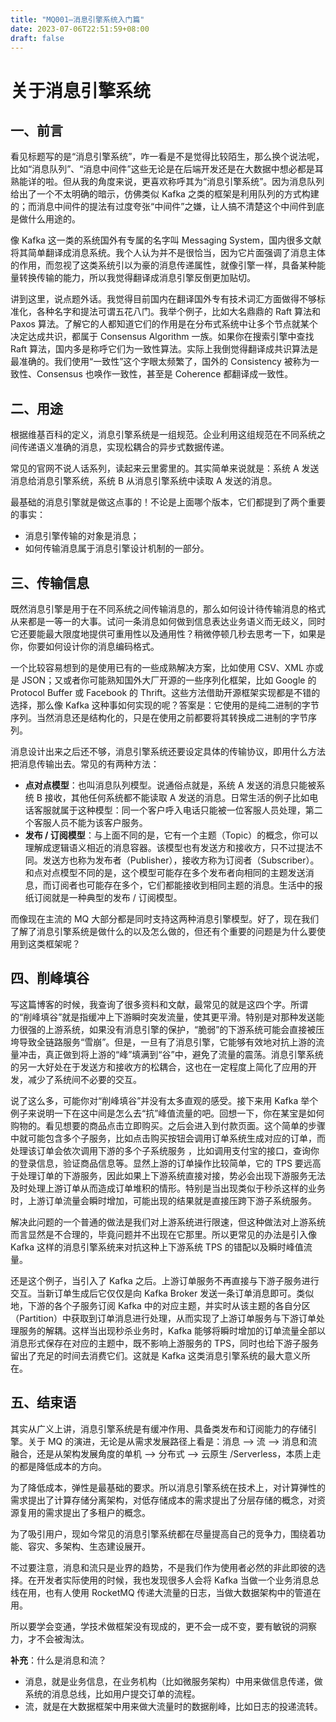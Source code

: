 ```yaml
---
title: "MQ001—消息引擎系统入门篇"
date: 2023-07-06T22:51:59+08:00
draft: false
---
```


# 关于消息引擎系统

## 一、前言

看见标题写的是“消息引擎系统”，咋一看是不是觉得比较陌生，那么换个说法呢，比如“消息队列”、“消息中间件”这些无论是在后端开发还是在大数据中想必都是耳熟能详的啦。但从我的角度来说，更喜欢称呼其为“消息引擎系统”。因为消息队列给出了一个不太明确的暗示，仿佛类似 Kafka 之类的框架是利用队列的方式构建的；而消息中间件的提法有过度夸张“中间件”之嫌，让人搞不清楚这个中间件到底是做什么用途的。

像 Kafka 这一类的系统国外有专属的名字叫 Messaging System，国内很多文献将其简单翻译成消息系统。我个人认为并不是很恰当，因为它片面强调了消息主体的作用，而忽视了这类系统引以为豪的消息传递属性，就像引擎一样，具备某种能量转换传输的能力，所以我觉得翻译成消息引擎反倒更加贴切。

讲到这里，说点题外话。我觉得目前国内在翻译国外专有技术词汇方面做得不够标准化，各种名字和提法可谓五花八门。我举个例子，比如大名鼎鼎的 Raft 算法和 Paxos 算法。了解它的人都知道它们的作用是在分布式系统中让多个节点就某个决定达成共识，都属于 Consensus Algorithm 一族。如果你在搜索引擎中查找 Raft 算法，国内多是称呼它们为一致性算法。实际上我倒觉得翻译成共识算法是最准确的。我们使用“一致性”这个字眼太频繁了，国外的 Consistency 被称为一致性、Consensus 也唤作一致性，甚至是 Coherence 都翻译成一致性。

## 二、用途

根据维基百科的定义，消息引擎系统是一组规范。企业利用这组规范在不同系统之间传递语义准确的消息，实现松耦合的异步式数据传递。

常见的官网不说人话系列，读起来云里雾里的。其实简单来说就是：系统 A 发送消息给消息引擎系统，系统 B 从消息引擎系统中读取 A 发送的消息。

最基础的消息引擎就是做这点事的！不论是上面哪个版本，它们都提到了两个重要的事实：

- 消息引擎传输的对象是消息；
- 如何传输消息属于消息引擎设计机制的一部分。

## 三、传输信息

既然消息引擎是用于在不同系统之间传输消息的，那么如何设计待传输消息的格式从来都是一等一的大事。试问一条消息如何做到信息表达业务语义而无歧义，同时它还要能最大限度地提供可重用性以及通用性？稍微停顿几秒去思考一下，如果是你，你要如何设计你的消息编码格式。

一个比较容易想到的是使用已有的一些成熟解决方案，比如使用 CSV、XML 亦或是 JSON；又或者你可能熟知国外大厂开源的一些序列化框架，比如 Google 的 Protocol Buffer 或 Facebook 的 Thrift。这些方法借助开源框架实现都是不错的选择，那么像 Kafka 这种事如何实现的呢？答案是：它使用的是纯二进制的字节序列。当然消息还是结构化的，只是在使用之前都要将其转换成二进制的字节序列。

消息设计出来之后还不够，消息引擎系统还要设定具体的传输协议，即用什么方法把消息传输出去。常见的有两种方法：

- **点对点模型**：也叫消息队列模型。说通俗点就是，系统 A 发送的消息只能被系统 B 接收，其他任何系统都不能读取 A 发送的消息。日常生活的例子比如电话客服就属于这种模型：同一个客户呼入电话只能被一位客服人员处理，第二个客服人员不能为该客户服务。
- **发布 / 订阅模型**：与上面不同的是，它有一个主题（Topic）的概念，你可以理解成逻辑语义相近的消息容器。该模型也有发送方和接收方，只不过提法不同。发送方也称为发布者（Publisher），接收方称为订阅者（Subscriber）。和点对点模型不同的是，这个模型可能存在多个发布者向相同的主题发送消息，而订阅者也可能存在多个，它们都能接收到相同主题的消息。生活中的报纸订阅就是一种典型的发布 / 订阅模型。

而像现在主流的 MQ 大部分都是同时支持这两种消息引擎模型。好了，现在我们了解了消息引擎系统是做什么的以及怎么做的，但还有个重要的问题是为什么要使用到这类框架呢？

## 四、削峰填谷

写这篇博客的时候，我查询了很多资料和文献，最常见的就是这四个字。所谓的“削峰填谷”就是指缓冲上下游瞬时突发流量，使其更平滑。特别是对那种发送能力很强的上游系统，如果没有消息引擎的保护，“脆弱”的下游系统可能会直接被压垮导致全链路服务“雪崩”。但是，一旦有了消息引擎，它能够有效地对抗上游的流量冲击，真正做到将上游的“峰”填满到“谷”中，避免了流量的震荡。消息引擎系统的另一大好处在于发送方和接收方的松耦合，这也在一定程度上简化了应用的开发，减少了系统间不必要的交互。

说了这么多，可能你对“削峰填谷”并没有太多直观的感受。接下来用 Kafka 举个例子来说明一下在这中间是怎么去“抗”峰值流量的吧。回想一下，你在某宝是如何购物的。看见想要的商品点击立即购买。之后会进入到付款页面。这个简单的步骤中就可能包含多个子服务，比如点击购买按钮会调用订单系统生成对应的订单，而处理该订单会依次调用下游的多个子系统服务 ，比如调用支付宝的接口，查询你的登录信息，验证商品信息等。显然上游的订单操作比较简单，它的 TPS 要远高于处理订单的下游服务，因此如果上下游系统直接对接，势必会出现下游服务无法及时处理上游订单从而造成订单堆积的情形。特别是当出现类似于秒杀这样的业务时，上游订单流量会瞬时增加，可能出现的结果就是直接压跨下游子系统服务。

解决此问题的一个普通的做法是我们对上游系统进行限速，但这种做法对上游系统而言显然是不合理的，毕竟问题并不出现在它那里。所以更常见的办法是引入像 Kafka 这样的消息引擎系统来对抗这种上下游系统 TPS 的错配以及瞬时峰值流量。

还是这个例子，当引入了 Kafka 之后。上游订单服务不再直接与下游子服务进行交互。当新订单生成后它仅仅是向 Kafka Broker 发送一条订单消息即可。类似地，下游的各个子服务订阅 Kafka 中的对应主题，并实时从该主题的各自分区（Partition）中获取到订单消息进行处理，从而实现了上游订单服务与下游订单处理服务的解耦。这样当出现秒杀业务时，Kafka 能够将瞬时增加的订单流量全部以消息形式保存在对应的主题中，既不影响上游服务的 TPS，同时也给下游子服务留出了充足的时间去消费它们。这就是 Kafka 这类消息引擎系统的最大意义所在。

## 五、结束语

其实从广义上讲，消息引擎系统是有缓冲作用、具备类发布和订阅能力的存储引擎。关于 MQ 的演进，无论是从需求发展路径上看是：消息 —> 流 —> 消息和流融合，还是从架构发展角度的单机 —> 分布式 —> 云原生 /Serverless，本质上走的都是降低成本的方向。

为了降低成本，弹性是最基础的要求。所以消息引擎系统在技术上，对计算弹性的需求提出了计算存储分离架构，对低存储成本的需求提出了分层存储的概念，对资源复用的需求提出了多租户的概念。

为了吸引用户，现如今常见的消息引擎系统都在尽量提高自己的竞争力，围绕着功能、容灾、多架构、生态建设展开。

不过要注意，消息和流只是业界的趋势，不是我们作为使用者必然的非此即彼的选择。在开发者实际使用的时候，我也发现很多人会将 Kafka 当做一个业务消息总线在用，也有人使用 RocketMQ 传递大流量的日志，当做大数据架构中的管道在用。

所以要学会变通，学技术做框架没有现成的，更不会一成不变，要有敏锐的洞察力，才不会被淘汰。

**补充**：什么是消息和流？

- 消息，就是业务信息，在业务机构（比如微服务架构）中用来做信息传递，做系统的消息总线，比如用户提交订单的流程。
- 流，就是在大数据框架中用来做大流量时的数据削峰，比如日志的投递流转。

